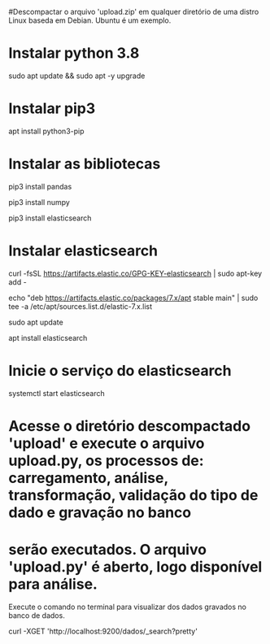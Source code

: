 #Descompactar o arquivo 'upload.zip' em qualquer diretório de uma distro Linux baseda em Debian. Ubuntu é um exemplo.

# Instalar python 3.8

sudo apt update &&
sudo apt -y upgrade

# Instalar pip3

apt install python3-pip

# Instalar as bibliotecas 

pip3 install pandas

pip3 install numpy

pip3 install elasticsearch

# Instalar elasticsearch
curl -fsSL https://artifacts.elastic.co/GPG-KEY-elasticsearch | sudo apt-key add -

echo "deb https://artifacts.elastic.co/packages/7.x/apt stable main" | sudo tee -a /etc/apt/sources.list.d/elastic-7.x.list

sudo apt update

apt install elasticsearch

# Inicie o serviço do elasticsearch

systemctl start elasticsearch

# Acesse o diretório  descompactado 'upload' e execute o arquivo upload.py, os processos de: carregamento, análise, transformação, validação do tipo de dado e gravação no banco
# serão executados. O arquivo 'upload.py' é aberto, logo disponível para análise.


Execute o comando no terminal para visualizar dos dados gravados no banco de dados.

curl -XGET 'http://localhost:9200/dados/_search?pretty'

